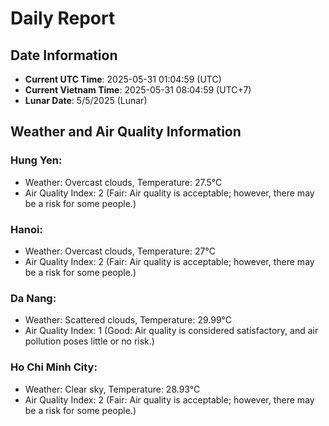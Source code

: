# Daily Report
## Date Information
- **Current UTC Time**: 2025-05-31 01:04:59 (UTC)
- **Current Vietnam Time**: 2025-05-31 08:04:59 (UTC+7)
- **Lunar Date**: 5/5/2025 (Lunar)

## Weather and Air Quality Information

### Hung Yen:
- Weather: Overcast clouds, Temperature: 27.5°C
- Air Quality Index: 2 (Fair: Air quality is acceptable; however, there may be a risk for some people.)

### Hanoi:
- Weather: Overcast clouds, Temperature: 27°C
- Air Quality Index: 2 (Fair: Air quality is acceptable; however, there may be a risk for some people.)

### Da Nang:
- Weather: Scattered clouds, Temperature: 29.99°C
- Air Quality Index: 1 (Good: Air quality is considered satisfactory, and air pollution poses little or no risk.)

### Ho Chi Minh City:
- Weather: Clear sky, Temperature: 28.93°C
- Air Quality Index: 2 (Fair: Air quality is acceptable; however, there may be a risk for some people.)
